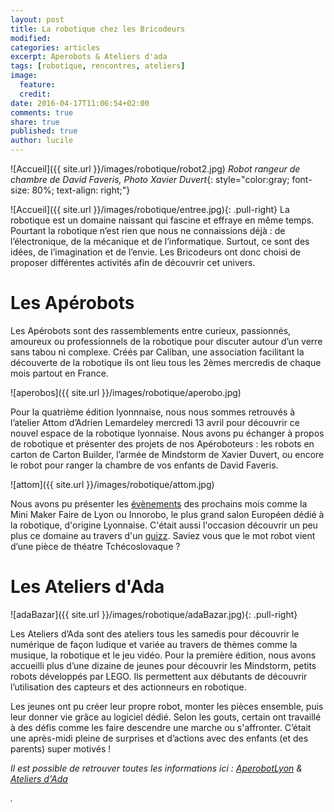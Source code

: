 ```yaml
---
layout: post
title: La robotique chez les Bricodeurs
modified:
categories: articles
excerpt: Aperobots & Ateliers d'ada
tags: [robotique, rencontres, ateliers]
image: 
  feature: 
  credit: 
date: 2016-04-17T11:06:54+02:00
comments: true
share: true
published: true
author: lucile
---
```


![Accueil]({{ site.url }}/images/robotique/robot2.jpg)
_Robot rangeur de chambre de David Faveris, Photo Xavier Duvert_{: style="color:gray; font-size: 80%; text-align: right;"}


![Accueil]({{ site.url }}/images/robotique/entree.jpg){: .pull-right}
La robotique est un domaine naissant qui fascine et effraye en même temps. Pourtant la robotique n’est rien que nous ne connaissions déjà : de l’électronique, de la mécanique et de l’informatique. Surtout, ce sont des idées, de l’imagination et de l’envie. Les Bricodeurs ont donc choisi de proposer différentes activités afin de découvrir cet univers.


# Les Apérobots

Les Apérobots sont des rassemblements entre curieux, passionnés, amoureux ou professionnels de la robotique pour discuter autour d’un verre sans tabou ni complexe. Créés par Caliban, une association facilitant la découverte de la robotique ils ont lieu tous les 2èmes mercredis de chaque mois partout en France. 

![aperobos]({{ site.url }}/images/robotique/aperobo.jpg)

Pour la quatrième édition lyonnnaise, nous nous sommes retrouvés à l’atelier Attom d’Adrien Lemardeley mercredi 13 avril pour découvrir ce nouvel espace de la robotique lyonnaise. Nous avons pu échanger à propos de robotique et présenter des projets de nos Apéroboteurs : les robots en carton de Carton Builder, l’armée de Mindstorm de Xavier Duvert, ou encore le robot pour ranger la chambre de vos enfants de David Faveris. 

![attom]({{ site.url }}/images/robotique/attom.jpg)

Nous avons pu présenter les [évènements](http://lesbricodeurs.fr/evenements/) des prochains mois comme la Mini Maker Faire de Lyon ou Innorobo, le plus grand salon Européen dédié à la robotique, d'origine Lyonnaise.  C'était aussi l'occasion découvrir un peu plus ce domaine au travers d'un [quizz](https://docs.google.com/forms/d/1onOdhf8GN76e62PskJrL6NxCGSF6PCIN4mPhawVFIU8/viewform#start=invite). Saviez vous que le mot robot vient d’une pièce de théatre Tchécoslovaque ?


# Les Ateliers d'Ada

![adaBazar]({{ site.url }}/images/robotique/adaBazar.jpg){: .pull-right}

Les Ateliers d’Ada sont des ateliers tous les samedis pour découvrir le numérique de façon ludique et variée au travers de thèmes comme la musique, la robotique et le jeu vidéo. Pour la première édition, nous avons accueilli plus d’une dizaine de jeunes pour découvrir les Mindstorm, petits robots développés par LEGO. Ils permettent aux débutants de découvrir l’utilisation des capteurs et des actionneurs en robotique.

Les jeunes ont pu créer leur propre robot, monter les pièces ensemble, puis leur donner vie grâce au logiciel dédié. Selon les gouts, certain ont travaillé à des défis comme les faire descendre une marche ou s'affronter. C’était une après-midi pleine de surprises et d’actions avec des enfants (et des parents) super motivés !

_Il est possible de retrouver toutes les informations ici : [AperobotLyon](https://www.facebook.com/AperobotLyon/) &  [Ateliers d'Ada](http://lesbricodeurs.fr/AteliersdAda/)_

_._